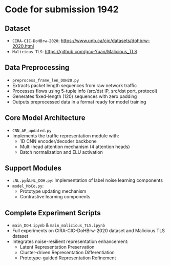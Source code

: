 # Code for submission 1942

## Dataset
- `CIRA-CIC-DoHBrw-2020`: https://www.unb.ca/cic/datasets/dohbrw-2020.html
- `Malicious_TLS`: https://github.com/gcx-Yuan/Malicious_TLS
  
## Data Preprocessing
- `preprocess_frame_len_DOH20.py`
 - Extracts packet length sequences from raw network traffic
 - Processes flows using 5-tuple info (src/dst IP, src/dst port, protocol)
 - Generates fixed-length (120) sequences with zero padding
 - Outputs preprocessed data in a format ready for model training

## Core Model Architecture
- `CNN_AE_updated.py`
 - Implements the traffic representation module with:
   - 1D CNN encoder/decoder backbone
   - Multi-head attention mechanism (4 attention heads) 
   - Batch normalization and ELU activation

## Support Modules
- `LNL.py`&`LNL_DOH.py`: Implementation of label noise learning components
- `model_MoCo.py`: 
  - Prototype updating mechanism
  - Contrastive learning components

## Complete Experiment Scripts
- `main_DOH.ipynb` & `main_malicious_TLS.ipynb`
 - Full experiments on CIRA-CIC-DoHBrw-2020 dataset and Malicious TLS dataset
 - Integrates noise-resilient representation enhancement:
   - Latent Representation Preservation 
   - Cluster-driven Representation Differentiation 
   - Prototype-guided Representation Refinement
